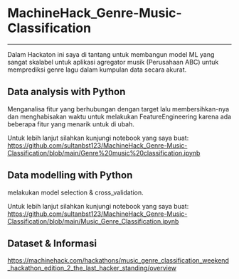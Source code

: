 # MachineHack_Genre-Music-Classification
<hr>

Dalam Hackaton ini saya di tantang untuk membangun model ML yang sangat skalabel untuk aplikasi agregator musik (Perusahaan ABC) untuk memprediksi genre lagu dalam kumpulan data secara akurat.
<br>
## Data analysis with Python 
Menganalisa fitur yang berhubungan dengan target lalu membersihkan-nya dan menghabisakan waktu untuk melakukan FeatureEngineering karena ada beberapa fitur yang menarik untuk di ubah. 

Untuk lebih lanjut silahkan kunjungi notebook yang saya buat:
https://github.com/sultanbst123/MachineHack_Genre-Music-Classification/blob/main/Genre%20music%20classification.ipynb

## Data modelling with Python
melakukan model selection & cross_validation.

Untuk lebih lanjut silahkan kunjungi notebook yang saya buat:
https://github.com/sultanbst123/MachineHack_Genre-Music-Classification/blob/main/Music_Genre_Classification.ipynb

## Dataset & Informasi 
https://machinehack.com/hackathons/music_genre_classification_weekend_hackathon_edition_2_the_last_hacker_standing/overview
